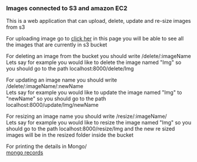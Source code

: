 ### Images connected to S3 and amazon EC2

This is a web application that can upload, delete, update and re-size images from s3

For uploading image go to [click her](http://localhost:8000/) in this page you will be able to see all the images that are currently in s3 bucket

For deleting an image from the bucket you should write /delete/:imageName  
Lets say for example you would like to delete the image named "Img" so you should go to the path localhost:8000/delete/Img

For updating an image name you should write /delete/:imageName/:newName  
Lets say for example you would like to update the image named "Img" to "newName" so you should go to the path localhost:8000/update/Img/newName

For resizing an image name you should write /resize/:imageName/  
Lets say for example you would like to resize the image named "Img" so you should go to the path localhost:8000/resize/Img and the new re sized images will be in the resized folder inside the bucket

For printing the details in Mongo/  
[mongo records](http://localhost:8000/getMongo)
